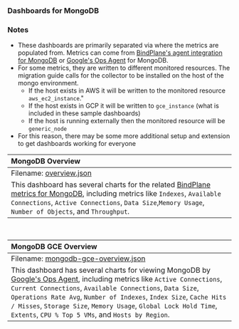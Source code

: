 ### Dashboards for MongoDB

### Notes

- These dashboards are primarily separated via where the metrics are populated from. Metrics can come from [BindPlane's agent integration for MongoDB](https://docs.bindplane.bluemedora.com/docs/stackdriver-agent-migration-mongodb) or [Google's Ops Agent](https://cloud.google.com/stackdriver/docs/solutions/agents/ops-agent/third-party) for MongoDB.
- For some metrics, they are written to different monitored resources. The migration guide calls for the collector to be installed on the host of the mongo environment. 
  - If the host exists in AWS it will be written to the monitored resource `aws_ec2_instance`."
  - If the host exists in GCP it will be written to `gce_instance` (what is included in these sample dashboards)
  - If the host is running externally then the monitored resource will be `generic_node`
- For this reason, there may be some more additional setup and extension to get dashboards working for everyone

|MongoDB Overview|
|:------------------|
|Filename: [overview.json](overview.json)|
|This dashboard has several charts for the related [BindPlane metrics for MongoDB](https://docs.bindplane.bluemedora.com/docs/stackdriver-metrics-mongodb), including metrics like `Indexes`, `Available Connections`, `Active Connections`, `Data Size`,`Memory Usage`, `Number of Objects`, and `Throughput`.|

&nbsp;

|MongoDB GCE Overview|
|:------------------|
|Filename: [mongodb-gce-overview.json](mongodb-gce-overview.json)|
|This dashboard has several charts for viewing MongoDB by [Google's Ops Agent](https://cloud.google.com/stackdriver/docs/solutions/agents/ops-agent/third-party/mongodb#monitored-metrics), including metrics like `Active Connections`, `Current Connections`, `Available Connections`, `Data Size`, `Operations Rate Avg`, `Number of Indexes`, `Index Size`, `Cache Hits / Misses`, `Storage Size`, `Memory Usage`, `Global Lock Hold Time`, `Extents`, `CPU % Top 5 VMs`, and `Hosts by Region`.|
